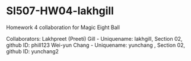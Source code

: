 # SI507-HW04-lakhgill
Homework 4 collaboration for Magic Eight Ball


Collaborators: 
Lakhpreet (Preeti) Gill - Uniquename: lakhgill, Section 02, github ID: phill123
Wei-yun Chang - Uniquename: yunchang , Section 02, github ID: yunchang2
